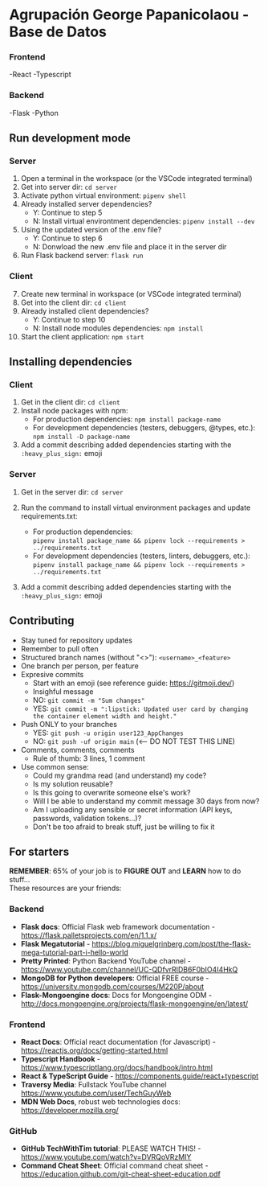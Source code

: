 # Agrupación George Papanicolaou - Base de Datos

### Frontend

-React
-Typescript

### Backend

-Flask
-Python

## Run development mode

### Server

1. Open a terminal in the workspace (or the VSCode integrated terminal)
2. Get into server dir: `cd server`
3. Activate python virtual environment: `pipenv shell`
4. Already installed server dependencies?
    - Y: Continue to step 5
    - N: Install virtual environtment dependencies: `pipenv install --dev`
5. Using the updated version of the .env file?
    - Y: Continue to step 6
    - N: Donwload the new .env file and place it in the server dir
6. Run Flask backend server: `flask run`

### Client

7. Create new terminal in workspace (or VSCode integrated terminal)
8. Get into the client dir: `cd client`
9. Already installed client dependencies?
    - Y: Continue to step 10
    - N: Install node modules dependencies: `npm install`
10. Start the client application: `npm start`

## Installing dependencies

### Client

1. Get in the client dir: `cd client`
2. Install node packages with npm:
    - For production dependencies: `npm install package-name`
    - For development dependencies (testers, debuggers, @types, etc.): `npm install -D package-name`
3. Add a commit describing added dependencies starting with the `:heavy_plus_sign:` emoji

### Server

1. Get in the server dir: `cd server`
2. Run the command to install virtual environment packages and update requirements.txt:

    - For production dependencies: <br> `pipenv install package_name && pipenv lock --requirements > ../requirements.txt`
    - For development dependencies (testers, linters, debuggers, etc.): <br> `pipenv install package_name && pipenv lock --requirements > ../requirements.txt`

3. Add a commit describing added dependencies starting with the `:heavy_plus_sign:` emoji

## Contributing

-   Stay tuned for repository updates
-   Remember to pull often
-   Structured branch names (without "<>"): `<username>_<feature>`
-   One branch per person, per feature
-   Expresive commits
    -   Start with an emoji (see reference guide: https://gitmoji.dev/)
    -   Insighful message
    -   NO: `git commit -m "Sum changes"`
    -   YES: `git commit -m ":lipstick: Updated user card by changing the container element width and height."`
-   Push ONLY to your branches
    -   YES: `git push -u origin user123_AppChanges`
    -   NO: `git push -uf origin main` (<-- DO NOT TEST THIS LINE)
-   Comments, comments, comments
    -   Rule of thumb: 3 lines, 1 comment
-   Use common sense:
    -   Could my grandma read (and understand) my code?
    -   Is my solution reusable?
    -   Is this going to overwrite someone else's work?
    -   Will I be able to understand my commit message 30 days from now?
    -   Am I uploading any sensible or secret information (API keys, passwords, validation tokens...)?
    -   Don't be too afraid to break stuff, just be willing to fix it

## For starters

**REMEMBER**: 65% of your job is to **FIGURE OUT** and **LEARN** how to do stuff... \
These resources are your friends:

### Backend

-   **Flask docs**: Official Flask web framework documentation - https://flask.palletsprojects.com/en/1.1.x/
-   **Flask Megatutorial** - https://blog.miguelgrinberg.com/post/the-flask-mega-tutorial-part-i-hello-world
-   **Pretty Printed**: Python Backend YouTube channel - https://www.youtube.com/channel/UC-QDfvrRIDB6F0bIO4I4HkQ
-   **MongoDB for Python developers**: Official FREE course - https://university.mongodb.com/courses/M220P/about
-   **Flask-Mongoengine docs**: Docs for Mongoengine ODM - http://docs.mongoengine.org/projects/flask-mongoengine/en/latest/

### Frontend

-   **React Docs**: Official react documentation (for Javascript) - https://reactjs.org/docs/getting-started.html
-   **Typescript Handbook** - https://www.typescriptlang.org/docs/handbook/intro.html
-   **React & TypeScript Guide** - https://components.guide/react+typescript
-   **Traversy Media**: Fullstack YouTube channel https://www.youtube.com/user/TechGuyWeb
-   **MDN Web Docs**, robust web technologies docs: https://developer.mozilla.org/

### GitHub

-   **GitHub TechWithTim tutorial**: PLEASE WATCH THIS! - https://www.youtube.com/watch?v=DVRQoVRzMIY
-   **Command Cheat Sheet**: Official command cheat sheet - https://education.github.com/git-cheat-sheet-education.pdf
